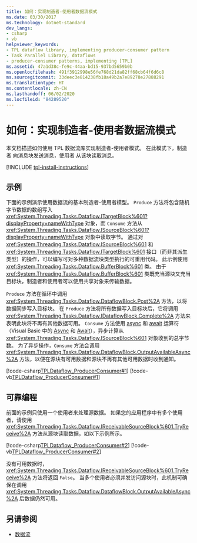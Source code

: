 ```yaml
---
title: 如何：实现制造者-使用者数据流模式
ms.date: 03/30/2017
ms.technology: dotnet-standard
dev_langs:
- csharp
- vb
helpviewer_keywords:
- TPL dataflow library, implementing producer-consumer pattern
- Task Parallel Library, dataflows
- producer-consumer patterns, implementing [TPL]
ms.assetid: 47a1d38c-fe9c-44aa-bd15-937bd5659b0b
ms.openlocfilehash: 491f3912998e56fe768d21da82ff68cb64f6d6c8
ms.sourcegitcommit: 33deec3e814238fb18a49b2a7e89278e27888291
ms.translationtype: HT
ms.contentlocale: zh-CN
ms.lasthandoff: 06/02/2020
ms.locfileid: "84289520"
---
```

# <a name="how-to-implement-a-producer-consumer-dataflow-pattern"></a>如何：实现制造者-使用者数据流模式
本文档描述如何使用 TPL 数据流库实现制造者-使用者模式。 在此模式下，制造者  向消息块发送消息，使用者  从该块读取消息。  

[!INCLUDE [tpl-install-instructions](../../../includes/tpl-install-instructions.md)]
  
## <a name="example"></a>示例  
 下面的示例演示使用数据流的基本制造者-使用者模型。 `Produce` 方法将包含随机字节数据的数组写入 <xref:System.Threading.Tasks.Dataflow.ITargetBlock%601?displayProperty=nameWithType> 对象，而 `Consume` 方法从 <xref:System.Threading.Tasks.Dataflow.ISourceBlock%601?displayProperty=nameWithType> 对象中读取字节。 通过对 <xref:System.Threading.Tasks.Dataflow.ISourceBlock%601> 和 <xref:System.Threading.Tasks.Dataflow.ITargetBlock%601> 接口（而非其派生类型）的操作，可以编写可对多种数据流块类型执行的可重用代码。 此示例使用 <xref:System.Threading.Tasks.Dataflow.BufferBlock%601> 类。 由于 <xref:System.Threading.Tasks.Dataflow.BufferBlock%601> 类既充当源块又充当目标块，制造者和使用者可以使用共享对象来传输数据。  
  
 `Produce` 方法在循环中调用 <xref:System.Threading.Tasks.Dataflow.DataflowBlock.Post%2A> 方法，以将数据同步写入目标块。 在 `Produce` 方法将所有数据写入目标块后，它将调用 <xref:System.Threading.Tasks.Dataflow.IDataflowBlock.Complete%2A> 方法来表明此块将不再有其他数据可用。 `Consume` 方法使用 [async](../../csharp/language-reference/keywords/async.md) 和 [await](../../csharp/language-reference/operators/await.md) 运算符（Visual Basic 中的 [Async](../../visual-basic/language-reference/modifiers/async.md) 和 [Await](../../visual-basic/language-reference/operators/await-operator.md)），异步计算从 <xref:System.Threading.Tasks.Dataflow.ISourceBlock%601> 对象收到的总字节数。 为了异步操作，`Consume` 方法会调用 <xref:System.Threading.Tasks.Dataflow.DataflowBlock.OutputAvailableAsync%2A> 方法，以便在源块有可用数据和源块不再有其他可用数据时收到通知。  
  
 [!code-csharp[TPLDataflow_ProducerConsumer#1](../../../samples/snippets/csharp/VS_Snippets_Misc/tpldataflow_producerconsumer/cs/dataflowproducerconsumer.cs#1)]
 [!code-vb[TPLDataflow_ProducerConsumer#1](../../../samples/snippets/visualbasic/VS_Snippets_Misc/tpldataflow_producerconsumer/vb/dataflowproducerconsumer.vb#1)]  
  
## <a name="robust-programming"></a>可靠编程  
 前面的示例只使用一个使用者来处理源数据。 如果您的应用程序中有多个使用者，请使用 <xref:System.Threading.Tasks.Dataflow.IReceivableSourceBlock%601.TryReceive%2A> 方法从源块读取数据，如以下示例所示。  
  
 [!code-csharp[TPLDataflow_ProducerConsumer#2](../../../samples/snippets/csharp/VS_Snippets_Misc/tpldataflow_producerconsumer/cs/dataflowproducerconsumer.cs#2)]
 [!code-vb[TPLDataflow_ProducerConsumer#2](../../../samples/snippets/visualbasic/VS_Snippets_Misc/tpldataflow_producerconsumer/vb/dataflowproducerconsumer.vb#2)]  
  
 没有可用数据时，<xref:System.Threading.Tasks.Dataflow.IReceivableSourceBlock%601.TryReceive%2A> 方法将返回 `False`。 当多个使用者必须并发访问源块时，此机制可确保在调用 <xref:System.Threading.Tasks.Dataflow.DataflowBlock.OutputAvailableAsync%2A> 后数据仍然可用。  
  
## <a name="see-also"></a>另请参阅

- [数据流](dataflow-task-parallel-library.md)
